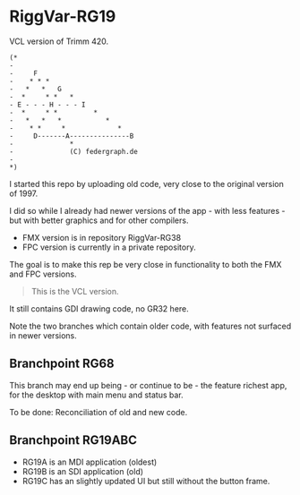 ﻿# RiggVar-RG19

VCL version of Trimm 420.

```
(*
-
-     F
-    * * *
-   *   *   G
-  *     * *   *
- E - - - H - - - I
-  *     * *         *
-   *   *   *           *
-    * *     *             *
-     D-------A---------------B
-              *
-              (C) federgraph.de
-
*)
```

I started this repo by uploading old code, very close to the original version of 1997.

I did so while I already had newer versions of the app  - with less features - but with better graphics and for other compilers.
- FMX version is in repository RiggVar-RG38
- FPC version is currently in a private repository.

The goal is to make this rep be very close in functionality to both the FMX and FPC versions.

> This is the VCL version.

It still contains GDI drawing code, no GR32 here.

Note the two branches which contain older code, with features not surfaced in newer versions.

## Branchpoint RG68

This branch may end up being - or continue to be - the feature richest app, for the desktop with main menu and status bar.

To be done: Reconciliation of old and new code.

## Branchpoint RG19ABC

- RG19A is an MDI application (oldest)
- RG19B is an SDI application (old)
- RG19C has an slightly updated UI but still without the button frame.